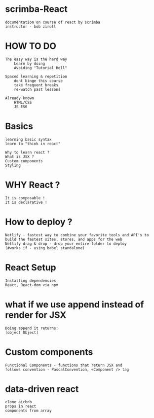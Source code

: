 # scrimba-React

    documentation on course of react by scrimba
    instructor - bob ziroll

# HOW TO DO

    The easy way is the hard way
        Learn by doing
        Avoiding "Tutorial Hell"

    Spaced learning & repetition
        dont binge this course
        take frequent breaks
        re-watch past lessons

    Already known
        HTML/CSS
        JS ES6

# Basics

    learning basic syntax
    learn to "think in react"

    Why to learn react ?
    What is JSX ?
    Custom components
    Styling

# WHY React ?

    It is composable !
    It is declarative !

# How to deploy ?

    Netlify - fastest way to combine your favorite tools and API's to build the fastest sites, stores, and apps for the web
    Netlify drag & drop - drop your entire folder to deploy
    (#works if - using babel standalone)

# React Setup

    Installing dependencies
    React, React-dom via npm

# what if we use append instead of render for JSX

    Doing append it returns:
    [object Object]

# Custom components

    Functional Components - functions that return JSX and
    follows convention - PascalConvention, <Component /> tag

# data-driven react

    clone airbnb
    props in react
    components from array
